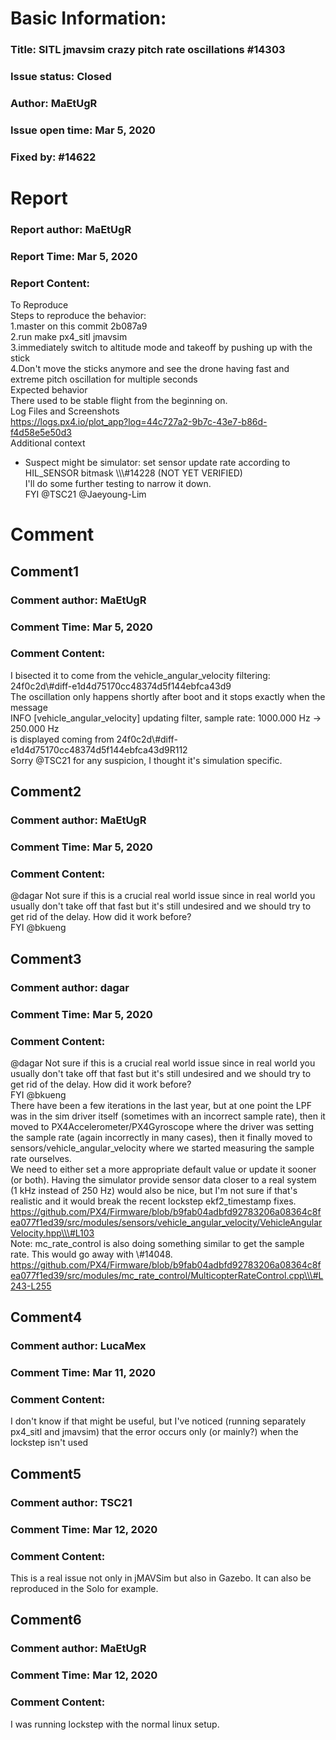 # Basic Information:
### Title:  SITL jmavsim crazy pitch rate oscillations #14303 
### Issue status: Closed
### Author: MaEtUgR
### Issue open time: Mar 5, 2020
### Fixed by: #14622
# Report
### Report author: MaEtUgR
### Report Time: Mar 5, 2020
### Report Content:   
To Reproduce    
Steps to reproduce the behavior:  
1.master on this commit 2b087a9  
2.run make px4_sitl jmavsim  
3.immediately switch to altitude mode and takeoff by pushing up with the stick  
4.Don't move the sticks anymore and see the drone having fast and extreme pitch oscillation for multiple seconds  
Expected behavior    
There used to be stable flight from the beginning on.  
Log Files and Screenshots    
https://logs.px4.io/plot_app?log=44c727a2-9b7c-43e7-b86d-f4d58e5e50d3    
Additional context  
- Suspect might be simulator: set sensor update rate according to HIL_SENSOR bitmask \\\\\\#14228 (NOT YET VERIFIED)    
I'll do some further testing to narrow it down.  
FYI @TSC21 @Jaeyoung-Lim  

# Comment
## Comment1
### Comment author: MaEtUgR
### Comment Time: Mar 5, 2020
### Comment Content:   
I bisected it to come from the vehicle_angular_velocity filtering:    
24f0c2d\\\#diff-e1d4d75170cc48374d5f144ebfca43d9    
The oscillation only happens shortly after boot and it stops exactly when the message    
INFO  [vehicle_angular_velocity] updating filter, sample rate: 1000.000 Hz -> 250.000 Hz    
is displayed coming from 24f0c2d\\\#diff-e1d4d75170cc48374d5f144ebfca43d9R112  
Sorry @TSC21 for any suspicion, I thought it's simulation specific.  

## Comment2
### Comment author: MaEtUgR
### Comment Time: Mar 5, 2020
### Comment Content:   
@dagar Not sure if this is a crucial real world issue since in real world you usually don't take off that fast but it's still undesired and we should try to get rid of the delay. How did it work before?  
FYI @bkueng  

## Comment3
### Comment author: dagar
### Comment Time: Mar 5, 2020
### Comment Content:   
    
@dagar Not sure if this is a crucial real world issue since in real world you usually don't take off that fast but it's still undesired and we should try to get rid of the delay. How did it work before?    
FYI @bkueng    
There have been a few iterations in the last year, but at one point the LPF was in the sim driver itself (sometimes with an incorrect sample rate), then it moved to PX4Accelerometer/PX4Gyroscope where the driver was setting the sample rate (again incorrectly in many cases), then it finally moved to sensors/vehicle_angular_velocity where we started measuring the sample rate ourselves.  
We need to either set a more appropriate default value or update it sooner (or both). Having the simulator provide sensor data closer to a real system (1 kHz instead of 250 Hz) would also be nice, but I'm not sure if that's realistic and it would break the recent lockstep ekf2_timestamp fixes.  
https://github.com/PX4/Firmware/blob/b9fab04adbfd92783206a08364c8fea077f1ed39/src/modules/sensors/vehicle_angular_velocity/VehicleAngularVelocity.hpp\\\#L103  
Note: mc_rate_control is also doing something similar to get the sample rate. This would go away with \\\#14048.    
https://github.com/PX4/Firmware/blob/b9fab04adbfd92783206a08364c8fea077f1ed39/src/modules/mc_rate_control/MulticopterRateControl.cpp\\\#L243-L255  

## Comment4
### Comment author: LucaMex
### Comment Time: Mar 11, 2020
### Comment Content:   
I don't know if that might be useful, but I've noticed (running separately px4_sitl and jmavsim) that the error occurs only (or mainly?) when the lockstep isn't used  

## Comment5
### Comment author: TSC21
### Comment Time: Mar 12, 2020
### Comment Content:   
This is a real issue not only in jMAVSim but also in Gazebo. It can also be reproduced in the Solo for example.  

## Comment6
### Comment author: MaEtUgR
### Comment Time: Mar 12, 2020
### Comment Content:   
I was running lockstep with the normal linux setup.  
